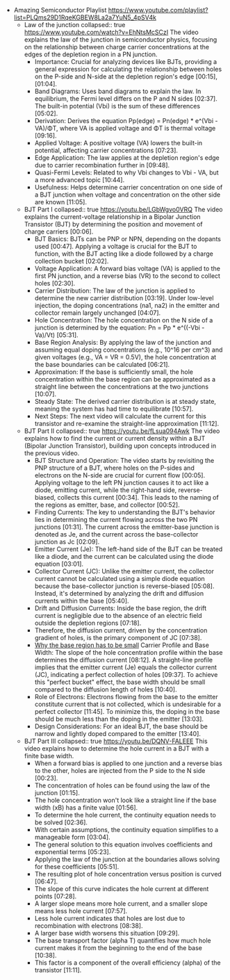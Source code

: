 - Amazing Semiconductor Playlist
  https://www.youtube.com/playlist?list=PLQms29D1RqeKGBEW8La2a7YuN5_4pSV4k
	- Law of the junction
	  collapsed:: true
	  https://www.youtube.com/watch?v=EhNtsMcSCzI
	  The video explains the law of the junction in semiconductor physics, focusing on the relationship between charge carrier concentrations at the edges of the depletion region in a PN junction.
		- Importance: Crucial for analyzing devices like BJTs, providing a general expression for calculating the relationship between holes on the P-side and N-side at the depletion region's edge [00:15], [01:04].
		- Band Diagrams: Uses band diagrams to explain the law. In equilibrium, the Fermi level differs on the P and N sides [02:37]. The built-in potential (Vbi) is the sum of these differences [05:02].
		- Derivation: Derives the equation Pp(edge) = Pn(edge) * e^(Vbi - VA)/ΦT, where VA is applied voltage and ΦT is thermal voltage [09:16].
		- Applied Voltage: A positive voltage (VA) lowers the built-in potential, affecting carrier concentrations [07:23].
		- Edge Application: The law applies at the depletion region's edge due to carrier recombination further in [09:48].
		- Quasi-Fermi Levels: Related to why Vbi changes to Vbi - VA, but a more advanced topic [10:44].
		- Usefulness: Helps determine carrier concentration on one side of a BJT junction when voltage and concentration on the other side are known [11:05].
	- BJT Part I
	  collapsed:: true
	  https://youtu.be/LGbWgvo0VRQ
	  The video explains the current-voltage relationship in a Bipolar Junction Transistor (BJT) by determining the position and movement of charge carriers [00:06].
		- BJT Basics: BJTs can be PNP or NPN, depending on the dopants used [00:47]. Applying a voltage is crucial for the BJT to function, with the BJT acting like a diode followed by a charge collection bucket [02:02].
		- Voltage Application: A forward bias voltage (VA) is applied to the first PN junction, and a reverse bias (VR) to the second to collect holes [02:30].
		- Carrier Distribution: The law of the junction is applied to determine the new carrier distribution [03:19]. Under low-level injection, the doping concentrations (na1, na2) in the emitter and collector remain largely unchanged [04:07].
		- Hole Concentration: The hole concentration on the N side of a junction is determined by the equation: Pn = Pp * e^((-Vbi - Va)/Vt) [05:31].
		- Base Region Analysis: By applying the law of the junction and assuming equal doping concentrations (e.g., 10^16 per cm^3) and given voltages (e.g., VA = VR = 0.5V), the hole concentration at the base boundaries can be calculated [06:21].
		- Approximation: If the base is sufficiently small, the hole concentration within the base region can be approximated as a straight line between the concentrations at the two junctions [10:07].
		- Steady State: The derived carrier distribution is at steady state, meaning the system has had time to equilibrate [10:57].
		- Next Steps: The next video will calculate the current for this transistor and re-examine the straight-line approximation [11:12].
	- BJT Part II
	  collapsed:: true
	  https://youtu.be/fLsua094Awk
	  The video explains how to find the current or current density within a BJT (Bipolar Junction Transistor), building upon concepts introduced in the previous video.
		- BJT Structure and Operation: The video starts by revisiting the PNP structure of a BJT, where holes on the P-sides and electrons on the N-side are crucial for current flow [00:05]. Applying voltage to the left PN junction causes it to act like a diode, emitting current, while the right-hand side, reverse-biased, collects this current [00:34]. This leads to the naming of the regions as emitter, base, and collector [00:52].
		- Finding Currents: The key to understanding the BJT's behavior lies in determining the current flowing across the two PN junctions [01:31]. The current across the emitter-base junction is denoted as Je, and the current across the base-collector junction as Jc [02:09].
		- Emitter Current (Je): The left-hand side of the BJT can be treated like a diode, and the current can be calculated using the diode equation [03:01].
		- Collector Current (JC): Unlike the emitter current, the collector current cannot be calculated using a simple diode equation because the base-collector junction is reverse-biased [05:08]. Instead, it's determined by analyzing the drift and diffusion currents within the base [05:40].
		- Drift and Diffusion Currents: Inside the base region, the drift current is negligible due to the absence of an electric field outside the depletion regions [07:18].
		- Therefore, the diffusion current, driven by the concentration gradient of holes, is the primary component of JC [07:38].
		- [Why the base region has to be small](https://youtu.be/fLsua094Awk?t=630) Carrier Profile and Base Width: The slope of the hole concentration profile within the base determines the diffusion current [08:12]. A straight-line profile implies that the emitter current (Je) equals the collector current (JC), indicating a perfect collection of holes [09:37]. To achieve this "perfect bucket" effect, the base width should be small compared to the diffusion length of holes [10:40].
		- Role of Electrons: Electrons flowing from the base to the emitter constitute current that is not collected, which is undesirable for a perfect collector [11:45]. To minimize this, the doping in the base should be much less than the doping in the emitter [13:03].
		- Design Considerations: For an ideal BJT, the base should be narrow and lightly doped compared to the emitter [13:40].
	- BJT Part III
	  collapsed:: true
	  https://youtu.be/DQNV-FALEEE
	  This video explains how to determine the hole current in a BJT with a finite base width.
		- When a forward bias is applied to one junction and a reverse bias to the other, holes are injected from the P side to the N side [00:23].
		- The concentration of holes can be found using the law of the junction [01:15].
		- The hole concentration won't look like a straight line if the base width (xB) has a finite value [01:56].
		- To determine the hole current, the continuity equation needs to be solved [02:36].
		- With certain assumptions, the continuity equation simplifies to a manageable form [03:04].
		- The general solution to this equation involves coefficients and exponential terms [05:23].
		- Applying the law of the junction at the boundaries allows solving for these coefficients [05:51].
		- The resulting plot of hole concentration versus position is curved [06:47].
		- The slope of this curve indicates the hole current at different points [07:28].
		- A larger slope means more hole current, and a smaller slope means less hole current [07:57].
		- Less hole current indicates that holes are lost due to recombination with electrons [08:38].
		- A larger base width worsens this situation [09:29].
		- The base transport factor (alpha T) quantifies how much hole current makes it from the beginning to the end of the base [10:38].
		- This factor is a component of the overall efficiency (alpha) of the transistor [11:11].